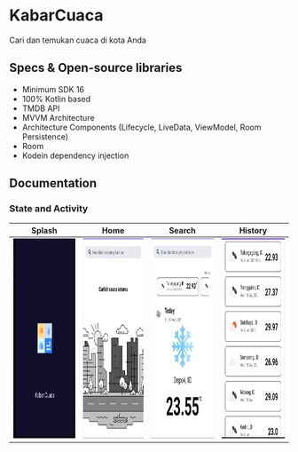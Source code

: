 # KabarCuaca
Cari dan temukan cuaca di kota Anda

## Specs & Open-source libraries
- Minimum SDK 16
- 100% Kotlin based
- TMDB API
- MVVM Architecture
- Architecture Components (Lifecycle, LiveData, ViewModel, Room Persistence)
- Room
- Kodein dependency injection

## Documentation

### State and Activity
|Splash                 |   Home             |   Search      |   History |
|:------------------:|:----------------------------:|:---------------------:|:-----------------:|
| <span align="center"><img width="200px" height="360px" src="screenshot/splash.png"></span> | <span align="center"><img width="200px" height="360px" src="screenshot/home.png"></span> | <span align="center"><img width="200px" height="360px" src="screenshot/seach.png"></span> | <span align="center"><img width="200px" height="360px" src="screenshot/history.png"></span> |

